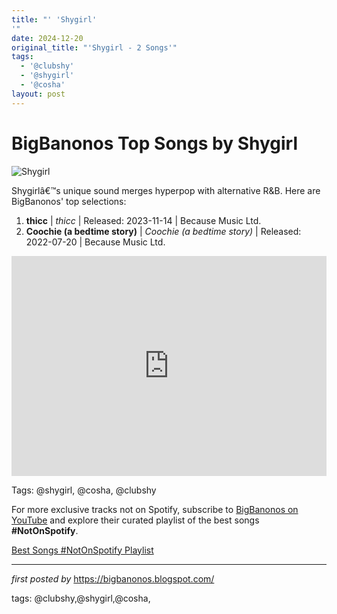 ```yaml
---
title: "' 'Shygirl'
'"
date: 2024-12-20
original_title: "'Shygirl - 2 Songs'"
tags:
  - '@clubshy'
  - '@shygirl'
  - '@cosha'
layout: post
---
```

<h1>BigBanonos Top Songs by Shygirl</h1> <img src="https://images.squarespace-cdn.com/content/v1/62273e2d8ee74300fa7aee06/d71bc958-3abb-4689-b868-f2eeafbc54c8/88-Shygirl-2LS.jpg" alt="Shygirl"> <p>Shygirlâ€™s unique sound merges hyperpop with alternative R&B. Here are BigBanonos' top selections:</p> <ol> <li><strong>thicc</strong> | <em>thicc</em> | Released: 2023-11-14 | Because Music Ltd.</li> <li><strong>Coochie (a bedtime story)</strong> | <em>Coochie (a bedtime story)</em> | Released: 2022-07-20 | Because Music Ltd.</li>
</ol> <div> <iframe src="https://open.spotify.com/embed/playlist/160P4P986cBKR8DYRn4aWX?utm_source=generator" width="100%" height="352" frameborder="0" allow="autoplay; clipboard-write; encrypted-media; fullscreen; picture-in-picture" loading="lazy"></iframe>
</div> <!-- Tags -->
<p> Tags: @shygirl, @cosha, @clubshy
</p>


<!--Subscribe and Playlist Links-->
<div>
    <p>For more exclusive tracks not on Spotify, subscribe to <a href="https://www.youtube.com/@BigBanonos" target="_blank">BigBanonos on YouTube</a> and explore their curated playlist of the best songs <strong>#NotOnSpotify</strong>.</p>
    <p><a href="https://www.youtube.com/playlist?list=PLtuNtuTatqI0kFahUCbtbfenC_ET5O_tr" target="_blank">Best Songs #NotOnSpotify Playlist<br /></a></p></div>

<hr />

<p><em>first posted by</em> <a href="https://bigbanonos.blogspot.com/" rel="noopener" target="_new">https://bigbanonos.blogspot.com/</a></p>

<p>tags: @clubshy,@shygirl,@cosha,</p>
